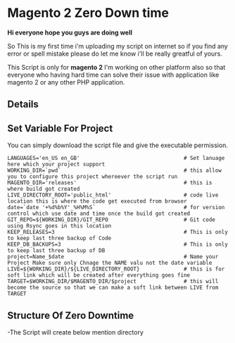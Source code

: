 # Magento 2 Zero Down time 

**Hi everyone hope you guys are doing well**


So This is my first time i'm uploading my script on internet so if you find any error or spell mistake please do let me know i'll be really greatful of yours.

This Script is only for **magento 2** I'm working on other platform also so that everyone who having hard time can solve their issue with application like magento 2 or any other PHP application.


Details
-----
## Set Variable For Project 
You can simply download the script file and give the executable permission.
```
LANGUAGES='en_US en_GB'                                 # Set lanuage here which your project support
WORKING_DIR=`pwd`                                       # this allow you to configure this project whereever the script run
MAGENTO_DIR='releases'                                  # this is where build got created 
LIVE_DIRECTORY_ROOT='public_html'                       # code live location this is where the code get executed from browser
date=`date '+%d%b%Y'_%H%M%S`                            # for version control which use date and time once the build got created 
GIT_REPO=${WORKING_DIR}/GIT_REPO                        # Git code using Rsync goes in this location 
KEEP_RELEASES=3                                         # This is only to keep last three backup of Code
KEEP_DB_BACKUPS=3                                       # This is only to keep last three backup of DB 
project=Name_$date                                      # Name your Project Make sure only Chnage the NAME valu not the date variable 
LIVE=${WORKING_DIR}/${LIVE_DIRECTORY_ROOT}              # this is for soft link which will be created after everything goes fine
TARGET=$WORKING_DIR/$MAGENTO_DIR/$project               # this will become the source so that we can make a soft link between LIVE from TARGET

```

Structure Of Zero Downtime
-----
-The Script will create below mention directory
```

```



